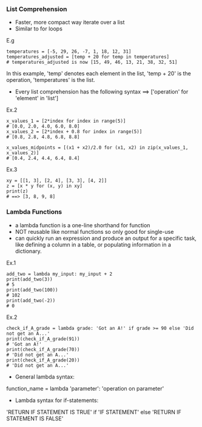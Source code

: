 ### List Comprehension

- Faster, more compact way iterate over a list
- Similar to for loops

E.g
``` 
temperatures = [-5, 29, 26, -7, 1, 18, 12, 31]
temperatures_adjusted = [temp + 20 for temp in temperatures]
# temperatures_adjusted is now [15, 49, 46, 13, 21, 38, 32, 51]
```
In this example, 'temp' denotes each element in the list, 'temp + 20' is the operation, 'temperatures' is the list.

- Every list comprehension has the following syntax ==> ['operation' for 'element' in 'list']

Ex.2
``` 
x_values_1 = [2*index for index in range(5)]
# [0.0, 2.0, 4.0, 6.0, 8.0] 
x_values_2 = [2*index + 0.8 for index in range(5)]
# [0.8, 2.8, 4.8, 6.8, 8.8]

x_values_midpoints = [(x1 + x2)/2.0 for (x1, x2) in zip(x_values_1, x_values_2)]
# [0.4, 2.4, 4.4, 6.4, 8.4]
```

Ex.3
``` 
xy = [[1, 3], [2, 4], [3, 3], [4, 2]]
z = [x * y for (x, y) in xy]
print(z)
# ==> [3, 8, 9, 8]
```

### Lambda Functions

- a lambda function is a one-line shorthand for function
- NOT reusable like normal functions so only good for single-use
- can quickly run an expression and produce an output for a specific task, like defining a column in a table, or populating information in a dictionary.


Ex.1
``` 
add_two = lambda my_input: my_input + 2
print(add_two(3))
# 5
print(add_two(100))
# 102
print(add_two(-2))
# 0
```

Ex.2
``` 
check_if_A_grade = lambda grade: 'Got an A!' if grade >= 90 else 'Did not get an A...'
print(check_if_A_grade(91))
# 'Got an A!'
print(check_if_A_grade(70))
# 'Did not get an A...'
print(check_if_A_grade(20))
# 'Did not get an A...'
```

- General lambda syntax:

function_name = lambda 'parameter': 'operation on parameter'

- Lambda syntax for if-statements:

'RETURN IF STATEMENT IS TRUE' if 'IF STATEMENT' else 'RETURN IF STATEMENT IS FALSE'